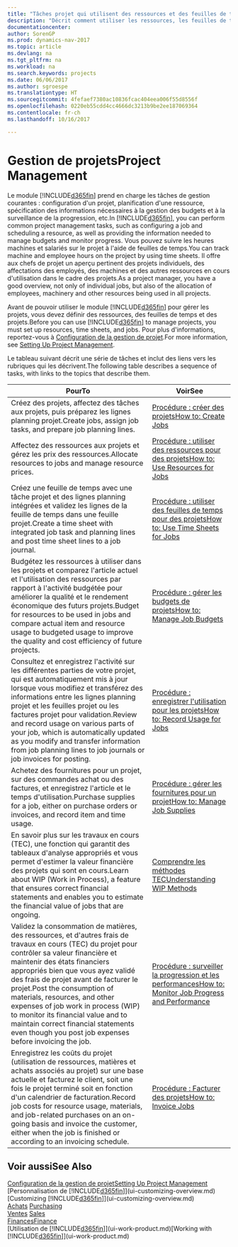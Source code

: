 ```yaml
---
title: "Tâches projet qui utilisent des ressources et des feuilles de temps"
description: "Décrit comment utiliser les ressources, les feuilles de temps et les projets pour la gestion des projets."
documentationcenter: 
author: SorenGP
ms.prod: dynamics-nav-2017
ms.topic: article
ms.devlang: na
ms.tgt_pltfrm: na
ms.workload: na
ms.search.keywords: projects
ms.date: 06/06/2017
ms.author: sgroespe
ms.translationtype: HT
ms.sourcegitcommit: 4fefaef7380ac10836fcac404eea006f55d8556f
ms.openlocfilehash: 0220eb55cdd4cc4666dc3213b9be2ee187069364
ms.contentlocale: fr-ch
ms.lasthandoff: 10/16/2017

---
```

# <a name="project-management"></a><span data-ttu-id="9a881-103">Gestion de projets</span><span class="sxs-lookup"><span data-stu-id="9a881-103">Project Management</span></span>
<span data-ttu-id="9a881-104">Le module [!INCLUDE[d365fin](includes/d365fin_md.md)] prend en charge les tâches de gestion courantes : configuration d'un projet, planification d'une ressource, spécification des informations nécessaires à la gestion des budgets et à la surveillance de la progression, etc.</span><span class="sxs-lookup"><span data-stu-id="9a881-104">In [!INCLUDE[d365fin](includes/d365fin_md.md)], you can perform common project management tasks, such as configuring a job and scheduling a resource, as well as providing the information needed to manage budgets and monitor progress.</span></span> <span data-ttu-id="9a881-105">Vous pouvez suivre les heures machines et salariés sur le projet à l'aide de feuilles de temps.</span><span class="sxs-lookup"><span data-stu-id="9a881-105">You can track machine and employee hours on the project by using time sheets.</span></span> <span data-ttu-id="9a881-106">Il offre aux chefs de projet un aperçu pertinent des projets individuels, des affectations des employés, des machines et des autres ressources en cours d'utilisation dans le cadre des projets.</span><span class="sxs-lookup"><span data-stu-id="9a881-106">As a project manager, you have a good overview, not only of individual jobs, but also of the allocation of employees, machinery and other resources being used in all projects.</span></span>

<span data-ttu-id="9a881-107">Avant de pouvoir utiliser le module [!INCLUDE[d365fin](includes/d365fin_md.md)] pour gérer les projets, vous devez définir des ressources, des feuilles de temps et des projets.</span><span class="sxs-lookup"><span data-stu-id="9a881-107">Before you can use [!INCLUDE[d365fin](includes/d365fin_md.md)] to manage projects, you must set up resources, time sheets, and jobs.</span></span> <span data-ttu-id="9a881-108">Pour plus d'informations, reportez-vous à [Configuration de la gestion de projet](projects-setup-projects.md).</span><span class="sxs-lookup"><span data-stu-id="9a881-108">For more information, see [Setting Up Project Management](projects-setup-projects.md).</span></span>  

<span data-ttu-id="9a881-109">Le tableau suivant décrit une série de tâches et inclut des liens vers les rubriques qui les décrivent.</span><span class="sxs-lookup"><span data-stu-id="9a881-109">The following table describes a sequence of tasks, with links to the topics that describe them.</span></span>

| <span data-ttu-id="9a881-110">Pour</span><span class="sxs-lookup"><span data-stu-id="9a881-110">To</span></span> | <span data-ttu-id="9a881-111">Voir</span><span class="sxs-lookup"><span data-stu-id="9a881-111">See</span></span> |
| --- | --- |
| <span data-ttu-id="9a881-112">Créez des projets, affectez des tâches aux projets, puis préparez les lignes planning projet.</span><span class="sxs-lookup"><span data-stu-id="9a881-112">Create jobs, assign job tasks, and prepare job planning lines.</span></span> |[<span data-ttu-id="9a881-113">Procédure : créer des projets</span><span class="sxs-lookup"><span data-stu-id="9a881-113">How to: Create Jobs</span></span>](projects-how-create-jobs.md) |
| <span data-ttu-id="9a881-114">Affectez des ressources aux projets et gérez les prix des ressources.</span><span class="sxs-lookup"><span data-stu-id="9a881-114">Allocate resources to jobs and manage resource prices.</span></span> |[<span data-ttu-id="9a881-115">Procédure : utiliser des ressources pour des projets</span><span class="sxs-lookup"><span data-stu-id="9a881-115">How to: Use Resources for Jobs</span></span>](projects-how-use-resources.md) |
| <span data-ttu-id="9a881-116">Créez une feuille de temps avec une tâche projet et des lignes planning intégrées et validez les lignes de la feuille de temps dans une feuille projet.</span><span class="sxs-lookup"><span data-stu-id="9a881-116">Create a time sheet with integrated job task and planning lines and post time sheet lines to a job journal.</span></span> |[<span data-ttu-id="9a881-117">Procédure : utiliser des feuilles de temps pour des projets</span><span class="sxs-lookup"><span data-stu-id="9a881-117">How to: Use Time Sheets for Jobs</span></span>](projects-how-use-time-sheets.md) |
| <span data-ttu-id="9a881-118">Budgétez les ressources à utiliser dans les projets et comparez l'article actuel et l'utilisation des ressources par rapport à l'activité budgétée pour améliorer la qualité et le rendement économique des futurs projets.</span><span class="sxs-lookup"><span data-stu-id="9a881-118">Budget for resources to be used in jobs and compare actual item and resource usage to budgeted usage to improve the quality and cost efficiency of future projects.</span></span> |[<span data-ttu-id="9a881-119">Procédure : gérer les budgets de projets</span><span class="sxs-lookup"><span data-stu-id="9a881-119">How to: Manage Job Budgets</span></span>](projects-how-manage-budgets.md) |
| <span data-ttu-id="9a881-120">Consultez et enregistrez l'activité sur les différentes parties de votre projet, qui est automatiquement mis à jour lorsque vous modifiez et transférez des informations entre les lignes planning projet et les feuilles projet ou les factures projet pour validation.</span><span class="sxs-lookup"><span data-stu-id="9a881-120">Review and record usage on various parts of your job, which is automatically updated as you modify and transfer information from job planning lines to job journals or job invoices for posting.</span></span> |[<span data-ttu-id="9a881-121">Procédure : enregistrer l'utilisation pour les projets</span><span class="sxs-lookup"><span data-stu-id="9a881-121">How to: Record Usage for Jobs</span></span>](projects-how-record-job-usage.md) |
| <span data-ttu-id="9a881-122">Achetez des fournitures pour un projet, sur des commandes achat ou des factures, et enregistrez l'article et le temps d'utilisation.</span><span class="sxs-lookup"><span data-stu-id="9a881-122">Purchase supplies for a job, either on purchase orders or invoices, and record item and time usage.</span></span> |[<span data-ttu-id="9a881-123">Procédure : gérer les fournitures pour un projet</span><span class="sxs-lookup"><span data-stu-id="9a881-123">How to: Manage Job Supplies</span></span>](projects-how-manage-project-supplies.md) |
| <span data-ttu-id="9a881-124">En savoir plus sur les travaux en cours (TEC), une fonction qui garantit des tableaux d'analyse appropriés et vous permet d'estimer la valeur financière des projets qui sont en cours.</span><span class="sxs-lookup"><span data-stu-id="9a881-124">Learn about WIP (Work in Process), a feature that ensures correct financial statements and enables you to estimate the financial value of jobs that are ongoing.</span></span> |[<span data-ttu-id="9a881-125">Comprendre les méthodes TEC</span><span class="sxs-lookup"><span data-stu-id="9a881-125">Understanding WIP Methods</span></span>](projects-understanding-wip.md) |
| <span data-ttu-id="9a881-126">Validez la consommation de matières, des ressources, et d'autres frais de travaux en cours (TEC) du projet pour contrôler sa valeur financière et maintenir des états financiers appropriés bien que vous ayez validé des frais de projet avant de facturer le projet.</span><span class="sxs-lookup"><span data-stu-id="9a881-126">Post the consumption of materials, resources, and other expenses of job work in process (WIP) to monitor its financial value and to maintain correct financial statements even though you post job expenses before invoicing the job.</span></span> |[<span data-ttu-id="9a881-127">Procédure : surveiller la progression et les performances</span><span class="sxs-lookup"><span data-stu-id="9a881-127">How to: Monitor Job Progress and Performance</span></span>](projects-how-monitor-progress-performance.md) |
| <span data-ttu-id="9a881-128">Enregistrez les coûts du projet (utilisation de ressources, matières et achats associés au projet) sur une base actuelle et facturez le client, soit une fois le projet terminé soit en fonction d'un calendrier de facturation.</span><span class="sxs-lookup"><span data-stu-id="9a881-128">Record job costs for resource usage, materials, and job-related purchases on an on-going basis and invoice the customer, either when the job is finished or according to an invoicing schedule.</span></span> |[<span data-ttu-id="9a881-129">Procédure : Facturer des projets</span><span class="sxs-lookup"><span data-stu-id="9a881-129">How to: Invoice Jobs</span></span>](projects-how-invoice-jobs.md) |

## <a name="see-also"></a><span data-ttu-id="9a881-130">Voir aussi</span><span class="sxs-lookup"><span data-stu-id="9a881-130">See Also</span></span>
[<span data-ttu-id="9a881-131">Configuration de la gestion de projet</span><span class="sxs-lookup"><span data-stu-id="9a881-131">Setting Up Project Management</span></span>](projects-setup-projects.md)  
<span data-ttu-id="9a881-132">[Personnalisation de [!INCLUDE[d365fin](includes/d365fin_md.md)]](ui-customizing-overview.md)    </span><span class="sxs-lookup"><span data-stu-id="9a881-132">[Customizing [!INCLUDE[d365fin](includes/d365fin_md.md)]](ui-customizing-overview.md)    </span></span>  
<span data-ttu-id="9a881-133">[Achats](purchasing-manage-purchasing.md)       </span><span class="sxs-lookup"><span data-stu-id="9a881-133">[Purchasing](purchasing-manage-purchasing.md)       </span></span>  
<span data-ttu-id="9a881-134">[Ventes](sales-manage-sales.md)  </span><span class="sxs-lookup"><span data-stu-id="9a881-134">[Sales](sales-manage-sales.md)  </span></span>  
[<span data-ttu-id="9a881-135">Finances</span><span class="sxs-lookup"><span data-stu-id="9a881-135">Finance</span></span>](finance.md)  
<span data-ttu-id="9a881-136">[Utilisation de [!INCLUDE[d365fin](includes/d365fin_md.md)]](ui-work-product.md)</span><span class="sxs-lookup"><span data-stu-id="9a881-136">[Working with [!INCLUDE[d365fin](includes/d365fin_md.md)]](ui-work-product.md)</span></span>  

